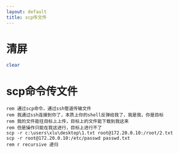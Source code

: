```yaml
---
layout: default
title: scp传文件
---
```


# 清屏

```bash
clear
```

# scp命令传文件

```batch
rem 通过scp命令，通过ssh管道传输文件
rem 我通过ssh连接到你了，本质上你的shell反弹给我了，我是我，你是目标
rem 我的文件能往目标上上传，目标上的文件能下载到我这来
rem 但是操作只能在我这进行，目标上进行不了
scp -r c:\users\xlu\desktop\1.txt root@172.20.0.10:/root/2.txt
scp -r root@172.20.0.10:/etc/passwd passwd.txt
rem r recursive 递归
```
